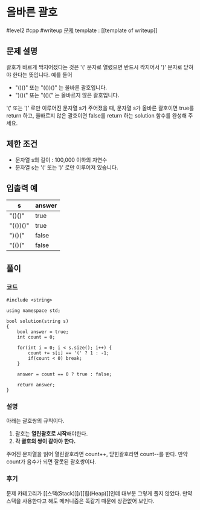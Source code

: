 # 올바른 괄호

#level2 #cpp #writeup 
[문제](https://school.programmers.co.kr/learn/courses/30/lessons/12909)
template : [[template of writeup]]

## 문제 설명

괄호가 바르게 짝지어졌다는 것은 '(' 문자로 열렸으면 반드시 짝지어서 ')' 문자로 닫혀야 한다는 뜻입니다. 예를 들어

- "()()" 또는 "(())()" 는 올바른 괄호입니다.
- ")()(" 또는 "(()(" 는 올바르지 않은 괄호입니다.

'(' 또는 ')' 로만 이루어진 문자열 s가 주어졌을 때, 문자열 s가 올바른 괄호이면 true를 return 하고, 올바르지 않은 괄호이면 false를 return 하는 solution 함수를 완성해 주세요.

## 제한 조건

- 문자열 s의 길이 : 100,000 이하의 자연수
- 문자열 s는 '(' 또는 ')' 로만 이루어져 있습니다.

## 입출력 예

| s        | answer |
| -------- | ------ |
| "()()"   | true   |
| "(())()" | true   |
| ")()("   | false  |
| "(()("   | false  |

## 풀이

### 코드

```
#include <string>

using namespace std;

bool solution(string s)
{
    bool answer = true;
    int count = 0;
    
    for(int i = 0; i < s.size(); i++) {
        count += s[i] == '(' ? 1 : -1;
        if(count < 0) break;
    }
    
    answer = count == 0 ? true : false;

    return answer;
}
```

### 설명

아래는 괄호쌍의 규칙이다.
1. 괄호는 **열린괄호로 시작**해야한다.
2. **각 괄호의 쌍이 같아야 한다.**

주어진 문자열을 읽어 열린괄호라면 count++, 닫힌괄호라면 count--를 한다. 만약 count가 음수가 되면 잘못된 괄호쌍이다.

### 후기

문제 카테고리가 [[스택(Stack)]]/[[힙(Heap)]]인데 대부분 그렇게 풀지 않았다.
만약 스택을 사용한다고 해도 메커니즘은 똑같기 때문에 상관없어 보인다.
